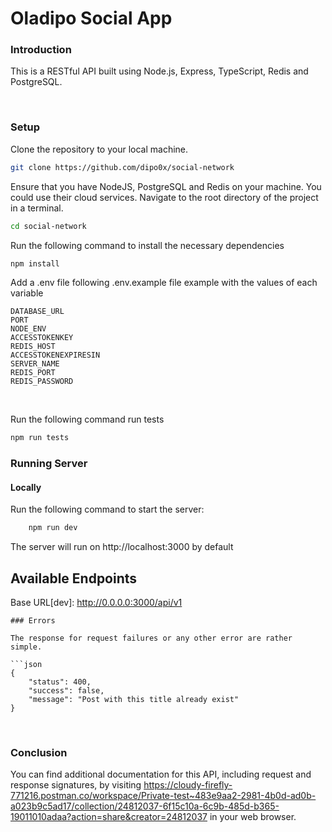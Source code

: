 # Oladipo Social App

### Introduction

This is a RESTful API built using Node.js, Express, TypeScript, Redis and PostgreSQL.

</br>

### Setup

Clone the repository to your local machine.

```bash
git clone https://github.com/dipo0x/social-network
```

Ensure that you have NodeJS, PostgreSQL and Redis on your machine. You could use their cloud services.
Navigate to the root directory of the project in a terminal.

```bash
cd social-network
```

Run the following command to install the necessary dependencies

```bash
npm install
```

Add a .env file following .env.example file example with the values of each variable

```.env
DATABASE_URL
PORT
NODE_ENV
ACCESSTOKENKEY 
REDIS_HOST
ACCESSTOKENEXPIRESIN
SERVER_NAME
REDIS_PORT
REDIS_PASSWORD
```

</br>

Run the following command run tests

```bash
npm run tests
```

### Running Server

#### Locally

Run the following command to start the server:

```bash
    npm run dev
```

The server will run on http://localhost:3000 by default


## Available Endpoints

Base URL[dev]: http://0.0.0.0:3000/api/v1

```
### Errors

The response for request failures or any other error are rather simple.

```json
{
    "status": 400,
    "success": false,
    "message": "Post with this title already exist"
}
```

</br>

### Conclusion

You can find additional documentation for this API, including request and response signatures, by visiting https://cloudy-firefly-771216.postman.co/workspace/Private-test~483e9aa2-2981-4b0d-ad0b-a023b9c5ad17/collection/24812037-6f15c10a-6c9b-485d-b365-19011010adaa?action=share&creator=24812037 in your web browser.
